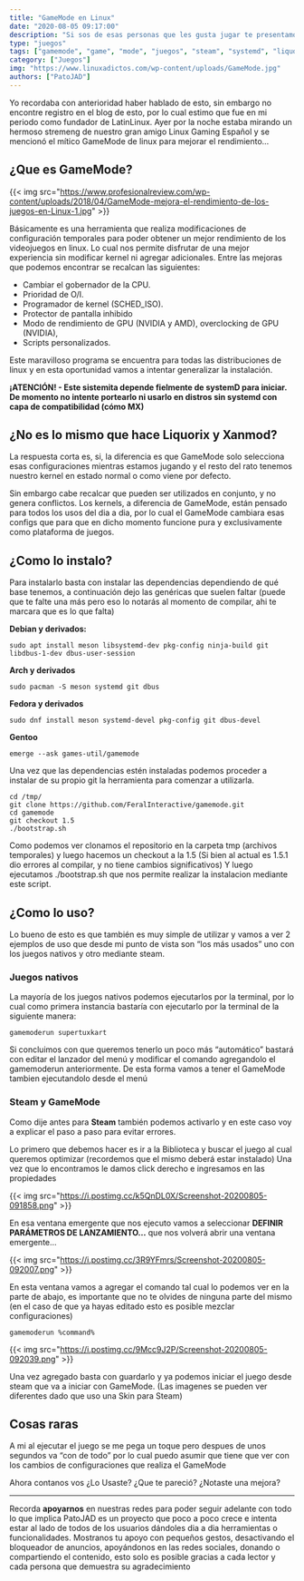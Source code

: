```yaml
---
title: "GameMode en Linux"
date: "2020-08-05 09:17:00"
description: "Si sos de esas personas que les gusta jugar te presentamos GameMode, una herramienta que mejora tu experiencia en los videojuegos"
type: "juegos"
tags: ["gamemode", "game", "mode", "juegos", "steam", "systemd", "liquorix", "xanmod", "nativo", "feral", "feralinteractive"]
category: ["Juegos"]
img: "https://www.linuxadictos.com/wp-content/uploads/GameMode.jpg"
authors: ["PatoJAD"]
---
```




Yo recordaba con anterioridad haber hablado de esto, sin embargo no encontre registro en el blog de esto, por lo cual estimo que fue en mi periodo como fundador de LatinLinux. Ayer por la noche estaba mirando un hermoso stremeng de nuestro gran amigo Linux Gaming Español y se mencionó el mítico GameMode de linux para mejorar el rendimiento…




## ¿Que es GameMode?


{{< img src="https://www.profesionalreview.com/wp-content/uploads/2018/04/GameMode-mejora-el-rendimiento-de-los-juegos-en-Linux-1.jpg" >}}


Básicamente es una herramienta que realiza modificaciones de configuración temporales para poder obtener un mejor rendimiento de los videojuegos en linux. Lo cual nos permite disfrutar de una mejor experiencia sin modificar kernel ni agregar adicionales. Entre las mejoras que podemos encontrar se recalcan las siguientes:



* Cambiar el gobernador de la CPU.
* Prioridad de O/I.
* Programador de kernel (SCHED_ISO).
* Protector de pantalla inhibido
* Modo de rendimiento de GPU (NVIDIA y AMD), overclocking de GPU (NVIDIA),
* Scripts personalizados.



Este maravilloso programa se encuentra para todas las distribuciones de linux y en esta oportunidad vamos a intentar generalizar la instalación.



**¡ATENCIÓN! - Este sistemita depende fielmente de systemD para iniciar. De momento no intente portearlo ni usarlo en distros sin systemd con capa de compatibilidad (cómo MX)**




## ¿No es lo mismo que hace Liquorix y Xanmod?



La respuesta corta es, si, la diferencia es que GameMode solo selecciona esas configuraciones mientras estamos jugando y el resto del rato tenemos nuestro kernel en estado normal o como viene por defecto.

Sin embargo cabe recalcar que pueden ser utilizados en conjunto, y no genera conflictos. Los kernels, a diferencia de GameMode, están pensado para todos los usos del dia a dia, por lo cual el GameMode cambiara esas configs que para que en dicho momento funcione pura y exclusivamente como plataforma de juegos.




## ¿Como lo instalo?



Para instalarlo basta con instalar las dependencias dependiendo de qué base tenemos, a continuación dejo las genéricas que suelen faltar (puede que te falte una más pero eso lo notarás al momento de compilar, ahi te marcara que es lo que falta)



**Debian y derivados:**

    sudo apt install meson libsystemd-dev pkg-config ninja-build git libdbus-1-dev dbus-user-session



**Arch y derivados**

    sudo pacman -S meson systemd git dbus



**Fedora y derivados**

    sudo dnf install meson systemd-devel pkg-config git dbus-devel



**Gentoo**

    emerge --ask games-util/gamemode



Una vez que las dependencias estén instaladas podemos proceder a instalar de su propio git la herramienta para comenzar a utilizarla.



    cd /tmp/
    git clone https://github.com/FeralInteractive/gamemode.git
    cd gamemode
    git checkout 1.5
    ./bootstrap.sh



Como podemos ver clonamos el repositorio en la carpeta tmp (archivos temporales) y luego hacemos un checkout a la 1.5 (Si bien al actual es 1.5.1 dio errores al compilar, y no tiene cambios significativos) Y luego ejecutamos ./bootstrap.sh que nos permite realizar la instalacion mediante este script.




## ¿Como lo uso?



Lo bueno de esto es que también es muy simple de utilizar y vamos a ver 2 ejemplos de uso que desde mi punto de vista son “los más usados” uno con los juegos nativos y otro mediante steam.




### Juegos nativos



La mayoría de los juegos nativos podemos ejecutarlos por la terminal, por lo cual como primera instancia bastaría con ejecutarlo por la terminal de la siguiente manera:



    gamemoderun supertuxkart



Si concluimos con que queremos tenerlo un poco más “automático” bastará con editar el lanzador del menú y modificar el comando agregandolo el gamemoderun anteriormente. De esta forma vamos a tener el GameMode tambien ejecutandolo desde el menú




### Steam y GameMode



Como dije antes para **Steam** también podemos activarlo y en este caso voy a explicar el paso a paso para evitar errores.

Lo primero que debemos hacer es ir a la Biblioteca y buscar el juego al cual queremos optimizar (recordemos que el mismo deberá estar instalado) Una vez que lo encontramos le damos click derecho e ingresamos en las propiedades


{{< img src="https://i.postimg.cc/k5QnDL0X/Screenshot-20200805-091858.png" >}}


En esa ventana emergente que nos ejecuto vamos a seleccionar **DEFINIR PARÁMETROS DE LANZAMIENTO...** que nos volverá abrir una ventana emergente…


{{< img src="https://i.postimg.cc/3R9YFmrs/Screenshot-20200805-092007.png" >}}


En esta ventana vamos a agregar el comando tal cual lo podemos ver en la parte de abajo, es importante que no te olvides de ninguna parte del mismo (en el caso de que ya hayas editado esto es posible mezclar configuraciones)



    gamemoderun %command%


{{< img src="https://i.postimg.cc/9Mcc9J2P/Screenshot-20200805-092039.png" >}}


Una vez agregado basta con guardarlo y ya podemos iniciar el juego desde steam que va a iniciar con GameMode. (Las imagenes se pueden ver diferentes dado que uso una Skin para Steam)




## Cosas raras



A mi al ejecutar el juego se me pega un toque pero despues de unos segundos va “con de todo” por lo cual puedo asumir que tiene que ver con los cambios de configuraciones que realiza el GameMode



Ahora contanos vos ¿Lo Usaste? ¿Que te pareció? ¿Notaste una mejora?



---



Recorda **apoyarnos** en nuestras redes para poder seguir adelante con todo lo que implica PatoJAD es un proyecto que poco a poco crece e intenta estar al lado de todos de los usuarios dándoles dia a dia herramientas o funcionalidades. Mostranos tu apoyo con pequeños gestos, desactivando el bloqueador de anuncios, apoyándonos en las redes sociales, donando o compartiendo el contenido, esto solo es posible gracias a cada lector y cada persona que demuestra su agradecimiento
